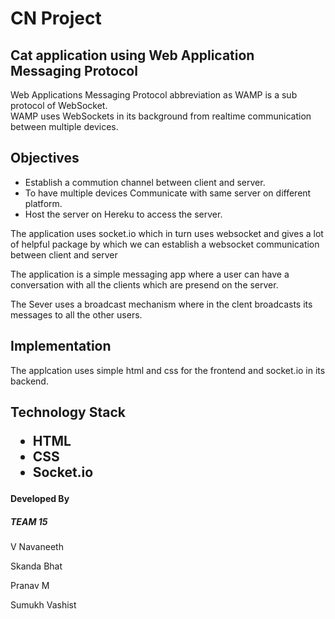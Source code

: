 # CN Project
<h2>Cat application using Web Application Messaging Protocol</h2>
<p>Web Applications Messaging Protocol abbreviation as WAMP is a sub protocol of WebSocket.<br>
WAMP uses  WebSockets in its background from realtime communication between multiple devices.

<h2>Objectives</h2>
<ul>
  <li>Establish a commution channel between client and server.</li>
  <li>To have multiple devices Communicate with same server on different platform.</li>
  <li>Host the server on Hereku to access the server.</li>
</ul>
<p>The application uses socket.io which in turn uses websocket and gives a lot of helpful package by which we can establish a websocket communication between client and server
<p>The application is a simple messaging app where a user can have a conversation with all the clients which are presend on the server.
<p>The Sever uses a broadcast mechanism where in the clent broadcasts its messages to all the other users.

<h2>Implementation</h2>
<p> The applcation uses simple html and css for the frontend and socket.io in its backend.

<h2>Technology Stack
<ul>
<li>HTML</li>
<li>CSS</li>
<li>Socket.io</li>
</ul>


<h4>Developed By</h4>
<h5>TEAM 15</h5>
<p>V Navaneeth</p>
<p>Skanda Bhat</p>
<p>Pranav M</p>
<p>Sumukh Vashist</p>
